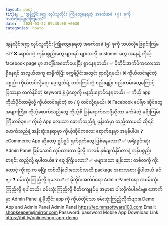 ```yaml
---
layout: post
title:  "အွန်လိုင်းရှော့ လုပ်သူတိုင်း ကြုံတွေ့နေရတဲ့ အခက်အခဲ (၅) ခုကို
ဘယ်လိုဖြေရှင်းကြမလဲ?"
date:   2024-03-22 09:30:00 +0630
categories: howto
---
```


အွန်လိုင်းရှော့ လုပ်သူတိုင်း ကြုံတွေ့နေရတဲ့ အခက်အခဲ (၅) ခုကို
ဘယ်လိုဖြေရှင်းကြမလဲ?
❌ ရောင်းတဲ့ ကုန်ပစ္စည်းတွေ များရင် များသလို customer တွေ အနေနဲ့ ကိုယ့် facebook page မှာ အချိန်အတော်ပေးပြီး ရှာနေရတယ်။
✅ မိုဘိုင်းအက်ပ်ကလေးသာ ရှိနေရင် အလွယ်တကူ စာရီုက်ပြီး စက္ကန့်ပိုင်းအတွင်း ရှာလို့ရမယ်။
❌ ကိုယ်တင်ချင်တဲ့ ပစ္စည်း ကိုယ်တင်လို့မရ။ ဖေ့ဘွတ်ရဲ့ တင်းကြပ်တဲ့ စည်းမျဉ်း စည်းကမ်းတွေကြောင့် ပြဿနာ တက်နိုင်တဲ့ keyword နဲ့ ပုံတွေကို မနည်းရှောင်နေရတယ်။
✅ ကိုယ့် app ကိုယ်ပိုင်တာမို့လို့ ကိုယ်တင်ချင်တဲ့ စာ / ပုံ တင်လို့ရမယ်။
❌ Facebook ပေါ်မှာ ဆိုင်တွေ အများကြီး။ ကိုယ့်ဖောက်သည်တွေ ကိုယ့်စီ ပြန်ရောက်လာဖို့ဆိုတာ ခက်ခဲတဲ့ ခရီးကြမ်းကြီးတစ်ခု။
✅ ကိုယ့် App လေးသာ ဖောက်သည်ရဲ့ ဖုန်းထဲမှာ ထည့်ထားမယ် ဆိုရင် ဖောက်သည်နဲ့ အနီးဆုံးနေရာမှာ ကိုယ့်ဆိုင်ကလေး ရောက်နေမှာ အမှန်ပါပဲ။
❓ eCommerce App ဆိုတော့ ရှုပ်ရှုပ် ရှက်ရှက်တွေ ဖြစ်နေမလား?
✅ အရိုးရှင်းဆုံး Admin Panel ဖြစ်အောင် လုပ်ထားတာ မို့လို့ ကလစ် နှစ်ချက်နှိပ်တာနဲ့ ကုန်ပစ္စည်းစာရင်း ထည့်လို့ ရပါတယ်။
 ❓ ဈေးကြီးမလား?
✅ မများသော နှုန်းထား တစ်လကို ကိုးထောင့် ကိုးရာ က စပြီး တစ်သိန်းငါးသောင်းအထိ package အစားအစား ရှိပါတယ် ခင်ဗျ။
❓ စမ်းသုံးကြည့်လို့ ရမလား?
 ✅  မိုဘိုင်းအက်ပ်ရော Admin Panel ရော အစမ်းသုံးကြည့်လို့ ရပါတယ်။ စမ်းသုံးကြည့်လို့ စိတ်ကျေနပ်မှ အမှာစာ ပါးလိုက်ပါခင်ဗျ။ 
အောက်မှာ Admin Panel နဲ့ မိုဘိုင်း app ကို ကိုယ်တိုင်သာ စမ်းသုံးကြည့်လိုက်ဗျား။
Demo App and Admin Panel
Admin Panel
https://ec.mmsoftware100.com
Email: shopkeeper@imirror.com
Password: password
Mobile App Download Link
https://bit.ly/onlineshop-app-demo


